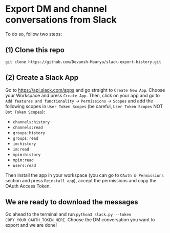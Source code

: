 # Export DM and channel conversations from Slack

To do so, follow two steps:

## (1) Clone this repo
`git clone https://github.com/Devansh-Maurya/slack-export-history.git`

## (2) Create a Slack App
Go to https://api.slack.com/apps and go straight to `Create New App`. Choose your Workspace and press `Create App`. Then, click on your app and go to `Add features and functionality` -> `Permissions` -> `Scopes` and add the following scopes in `User Token Scopes` (be careful, `User Token Scopes` NOT `Bot Token Scopes`):

+ `channels:history`
+ `channels:read`
+ `groups:history`
+ `groups:read`
+ `im:history`
+ `im:read`
+ `mpim:history`
+ `mpim:read`
+ `users:read`

Then install the app in your workspace (you can go to `OAuth & Permissions` section and press `Reinstall app`), accept the permissions and copy the OAuth Access Token. 


## We are ready to download the messages

Go ahead to the terminal and run `python3 slack.py --token COPY_YOUR_OAUTH_TOKEN_HERE`. Choose the DM conversation you want to export and we are done! 
